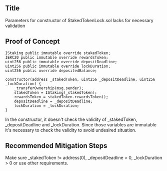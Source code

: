 ## Title
Parameters for constructor of StakedTokenLock.sol lacks for necessary validation

## Proof of Concept
    IStaking public immutable override stakedToken;
    IERC20 public immutable override rewardsToken;
    uint256 public immutable override depositDeadline;
    uint256 public immutable override lockDuration;
    uint256 public override depositedBalance;

    constructor(address _stakedToken, uint256 _depositDeadline, uint256 _lockDuration) {
        _transferOwnership(msg.sender);
        stakedToken = IStaking(_stakedToken);
        rewardsToken = stakedToken.rewardsToken();
        depositDeadline = _depositDeadline;
        lockDuration = _lockDuration;
    }

In the constructor, it doesn't check the validity of _stakedToken, _depositDeadline and _lockDuration. Since those variables are immutable it's necessary to check the validity to avoid undesired situation.

## Recommended Mitigation Steps
Make sure _stakedToken != address(0), _depositDeadline > 0, _lockDuration > 0 or use other requirements.